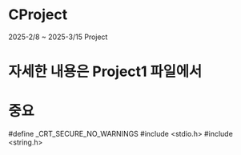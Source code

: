 # CProject
 2025-2/8 ~ 2025-3/15 Project

# 자세한 내용은 Project1 파일에서

# 중요

#define _CRT_SECURE_NO_WARNINGS
#include <stdio.h>
#include <string.h>
